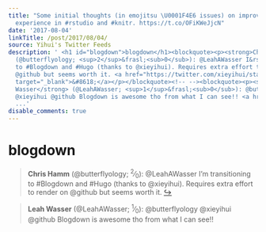 ```yaml
---
title: "Some initial thoughts (in emojitsu \U0001F4E6 issues) on improving the emoji
  experience in #rstudio and #knitr. https://t.co/OFiKWeJjcN"
date: '2017-08-04'
linkTitle: /post/2017/08/04/
source: Yihui's Twitter Feeds
description: ' <h1 id="blogdown">blogdown</h1><blockquote><p><strong>Chris Hamm</strong>
  (@butterflyology; <sup>2</sup>&frasl;<sub>0</sub>): @LeahAWasser I&rsquo;m transitioning
  to #Blogdown and #Hugo (thanks to @xieyihui). Requires extra effort to render on
  @github but seems worth it. <a href="https://twitter.com/xieyihui/status/893266022580473857"
  target="_blank">&#8618;</a></p></blockquote><!-- --><blockquote><p><strong>Leah
  Wasser</strong> (@LeahAWasser; <sup>1</sup>&frasl;<sub>0</sub>): @butterflyology
  @xieyihui @github Blogdown is awesome tho from what I can see!! <a href="https://twitter.com/xieyihui
  ...'
disable_comments: true
---
```

 <h1 id="blogdown">blogdown</h1><blockquote><p><strong>Chris Hamm</strong> (@butterflyology; <sup>2</sup>&frasl;<sub>0</sub>): @LeahAWasser I&rsquo;m transitioning to #Blogdown and #Hugo (thanks to @xieyihui). Requires extra effort to render on @github but seems worth it. <a href="https://twitter.com/xieyihui/status/893266022580473857" target="_blank">&#8618;</a></p></blockquote><!-- --><blockquote><p><strong>Leah Wasser</strong> (@LeahAWasser; <sup>1</sup>&frasl;<sub>0</sub>): @butterflyology @xieyihui @github Blogdown is awesome tho from what I can see!! <a href="https://twitter.com/xieyihui ...